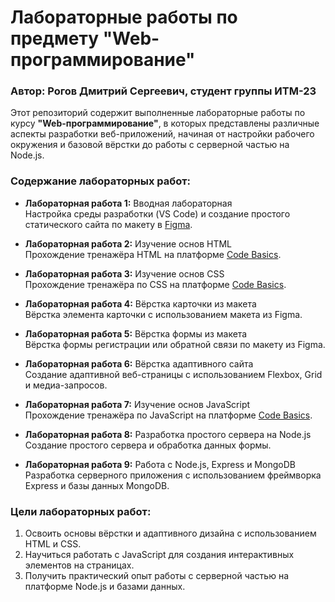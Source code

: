 # Лабораторные работы по предмету "Web-программирование"

### Автор: Рогов Дмитрий Сергеевич, студент группы ИТМ-23

Этот репозиторий содержит выполненные лабораторные работы по курсу **"Web-программирование"**, в которых представлены различные аспекты разработки веб-приложений, начиная от настройки рабочего окружения и базовой вёрстки до работы с серверной частью на Node.js.

### Содержание лабораторных работ:

- **Лабораторная работа 1:** Вводная лабораторная  
  Настройка среды разработки (VS Code) и создание простого статического сайта по макету в [Figma](https://www.figma.com/design/TjjTlE5G2TS2RhcRPsPL6e/Лабораторная-1.-GoTrip?node-id=0-1&node-type=canvas&t=X1koEW0FZnRoF4sN-0).

- **Лабораторная работа 2:** Изучение основ HTML  
  Прохождение тренажёра HTML на платформе [Code Basics](https://code-basics.com/ru/languages/html).

- **Лабораторная работа 3:** Изучение основ CSS  
  Прохождение тренажёра по CSS на платформе [Code Basics](https://code-basics.com/ru/languages/css).

- **Лабораторная работа 4:** Вёрстка карточки из макета  
  Вёрстка элемента карточки с использованием макета из Figma.

- **Лабораторная работа 5:** Вёрстка формы из макета  
  Вёрстка формы регистрации или обратной связи по макету из Figma.

- **Лабораторная работа 6:** Вёрстка адаптивного сайта  
  Создание адаптивной веб-страницы с использованием Flexbox, Grid и медиа-запросов.

- **Лабораторная работа 7:** Изучение основ JavaScript  
  Прохождение тренажёра по JavaScript на платформе [Code Basics](https://code-basics.com/ru/languages/javascript).

- **Лабораторная работа 8:** Разработка простого сервера на Node.js  
  Создание простого сервера и обработка данных формы.

- **Лабораторная работа 9:** Работа с Node.js, Express и MongoDB  
  Разработка серверного приложения с использованием фреймворка Express и базы данных MongoDB.

### Цели лабораторных работ:

1. Освоить основы вёрстки и адаптивного дизайна с использованием HTML и CSS.
2. Научиться работать с JavaScript для создания интерактивных элементов на страницах.
3. Получить практический опыт работы с серверной частью на платформе Node.js и базами данных.

